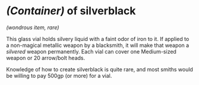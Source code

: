 # *(Container)* of silverblack
*(wondrous item, rare)* 

This glass vial holds silvery liquid with a faint odor of iron to it. If applied to a non-magical metallic weapon by a blacksmith, it will make that weapon a *silvered* weapon permanently. Each vial can cover one Medium-sized weapon or 20 arrow/bolt heads.

Knowledge of how to create silverblack is quite rare, and most smiths would be willing to pay 500gp (or more) for a vial.
